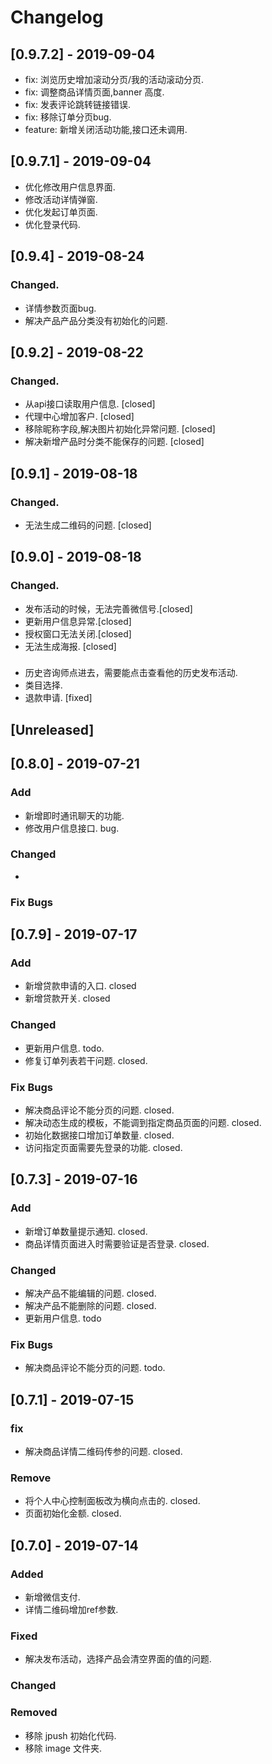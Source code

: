 # Changelog

## [0.9.7.2] - 2019-09-04
-  fix: 浏览历史增加滚动分页/我的活动滚动分页.
-  fix: 调整商品详情页面,banner 高度.
-  fix: 发表评论跳转链接错误.
-  fix: 移除订单分页bug.
-  feature: 新增关闭活动功能,接口还未调用.

## [0.9.7.1] - 2019-09-04
-  优化修改用户信息界面.
-  修改活动详情弹窗.
-  优化发起订单页面.
-  优化登录代码.

## [0.9.4] - 2019-08-24
### Changed.
- 详情参数页面bug.
- 解决产品产品分类没有初始化的问题.

## [0.9.2] - 2019-08-22
### Changed.
- 从api接口读取用户信息. [closed]
- 代理中心增加客户. [closed]
- 移除昵称字段,解决图片初始化异常问题. [closed]
- 解决新增产品时分类不能保存的问题. [closed]

## [0.9.1] - 2019-08-18

### Changed.
- 无法生成二维码的问题. [closed]

## [0.9.0] - 2019-08-18

### Changed.
- 发布活动的时候，无法完善微信号.[closed]
- 更新用户信息异常.[closed]
- 授权窗口无法关闭.[closed]
- 无法生成海报.   [closed]

### 
- 历史咨询师点进去，需要能点击查看他的历史发布活动. 
- 类目选择.
- 退款申请. [fixed]

## [Unreleased]

## [0.8.0] - 2019-07-21

### Add
- 新增即时通讯聊天的功能. 
- 修改用户信息接口. bug.

### Changed
- 

### Fix Bugs

## [0.7.9] - 2019-07-17
### Add
- 新增贷款申请的入口. closed
- 新增贷款开关. closed

### Changed
- 更新用户信息.  todo.
- 修复订单列表若干问题. closed.

### Fix Bugs
- 解决商品评论不能分页的问题. closed.
- 解决动态生成的模板，不能调到指定商品页面的问题. closed.
- 初始化数据接口增加订单数量. closed.
- 访问指定页面需要先登录的功能. closed.

## [0.7.3] - 2019-07-16

### Add
- 新增订单数量提示通知. closed.
- 商品详情页面进入时需要验证是否登录.  closed.

### Changed
- 解决产品不能编辑的问题.    closed.
- 解决产品不能删除的问题.    closed.
- 更新用户信息.  todo

### Fix Bugs
- 解决商品评论不能分页的问题. todo.

## [0.7.1] - 2019-07-15

### fix
- 解决商品详情二维码传参的问题.  closed.

### Remove
- 将个人中心控制面板改为横向点击的. closed.
- 页面初始化金额. closed.

## [0.7.0] - 2019-07-14

### Added
- 新增微信支付.
- 详情二维码增加ref参数.

### Fixed
- 解决发布活动，选择产品会清空界面的值的问题.

### Changed

### Removed
- 移除 jpush 初始化代码.
- 移除 image 文件夹.